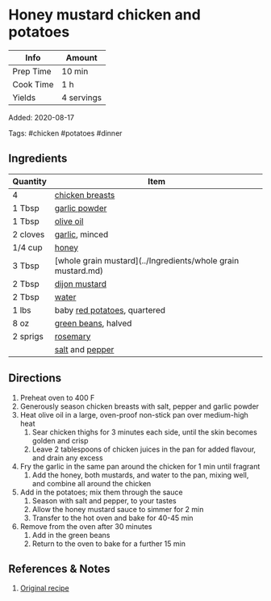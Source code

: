 # Honey mustard chicken and potatoes

| Info      | Amount     |
| --------- | ---------- |
| Prep Time | 10 min     |
| Cook Time | 1 h        |
| Yields    | 4 servings |

Added: 2020-08-17

Tags: #chicken #potatoes #dinner

## Ingredients

| Quantity | Item                                                                  |
| -------- | --------------------------------------------------------------------- |
| 4        | [chicken breasts](../Ingredients/chicken%20breast.md)                   |
| 1 Tbsp   | [garlic powder](../Ingredients/garlic-powder.md)                      |
| 1 Tbsp   | [olive oil](../Ingredients/olive%20oil.md)                              |
| 2 cloves | [garlic](../Ingredients/garlic.md), minced                            |
| 1/4 cup  | [honey](../Ingredients/honey.md)                                      |
| 3 Tbsp   | [whole grain mustard](../Ingredients/whole grain mustard.md)          |
| 2 Tbsp   | [dijon mustard](../Ingredients/dijon%20mustard.md)                      |
| 2 Tbsp   | [water](../Ingredients/water.md)                                      |
| 1 lbs    | baby [red potatoes](../Ingredients/red-potatoes.md), quartered        |
| 8 oz     | [green beans](../Ingredients/green%20beans.md), halved                  |
| 2 sprigs | [rosemary](../Ingredients/rosemary.md)                                |
|          | [salt](../Ingredients/salt.md) and [pepper](../Ingredients/pepper.md) |

## Directions

1. Preheat oven to 400 F
2. Generously season chicken breasts with salt, pepper and garlic powder
3. Heat olive oil in a large, oven-proof non-stick pan over medium-high heat
   1. Sear chicken thighs for 3 minutes each side, until the skin becomes golden and crisp
   2. Leave 2 tablespoons of chicken juices in the pan for added flavour, and drain any excess
4. Fry the garlic in the same pan around the chicken for 1 min until fragrant
   1. Add the honey, both mustards, and water to the pan, mixing well, and combine all around the chicken
5. Add in the potatoes; mix them through the sauce
   1. Season with salt and pepper, to your tastes
   2. Allow the honey mustard sauce to simmer for 2 min
   3. Transfer to the hot oven and bake for 40-45 min
6. Remove from the oven after 30 minutes
   1. Add in the green beans
   2. Return to the oven to bake for a further 15 min

## References & Notes

1. [Original recipe](https://cafedelites.com/honey-mustard-chicken-potatoes/)
